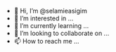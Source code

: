 - 👋 Hi, I’m @selamieasigim
- 👀 I’m interested in ...
- 🌱 I’m currently learning ...
- 💞️ I’m looking to collaborate on ...
- 📫 How to reach me ...

<!---
selamieasigim/selamieasigim is a ✨ special ✨ repository because its `README.md` (this file) appears on your GitHub profile.
You can click the Preview link to take a look at your changes.
--->
